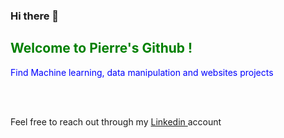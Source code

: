 ### Hi there 👋
<h2 style = "color: green"> Welcome to Pierre's Github ! </h2>
<p style = 'color: blue;'> Find Machine learning, data manipulation and websites projects </p>
<br> 
<br>
<p> Feel free to reach out through my <a href = "https://www.linkedin.com/in/pierre-mulliez/"> Linkedin </a>  account </p>
<!--
**Pierre-mulliez1/Pierre-mulliez1** is a ✨ _special_ ✨ repository because its `README.md` (this file) appears on your GitHub profile.

Here are some ideas to get you started:

- 🔭 I’m currently working on ...
- 🌱 I’m currently learning ...
- 👯 I’m looking to collaborate on ...
- 🤔 I’m looking for help with ...
- 💬 Ask me about ...
- 📫 How to reach me: ...
- 😄 Pronouns: ...
- ⚡ Fun fact: ...
-->
